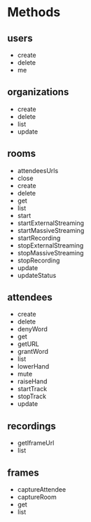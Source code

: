 # Methods

## users

- create
- delete
- me

## organizations

- create
- delete
- list
- update

## rooms

- attendeesUrls
- close
- create
- delete
- get
- list
- start
- startExternalStreaming
- startMassiveStreaming
- startRecording
- stopExternalStreaming
- stopMassiveStreaming
- stopRecording
- update
- updateStatus

## attendees

- create
- delete
- denyWord
- get
- getURL
- grantWord
- list
- lowerHand
- mute
- raiseHand
- startTrack
- stopTrack
- update

## recordings

- getIframeUrl
- list

## frames

- captureAttendee
- captureRoom
- get
- list

